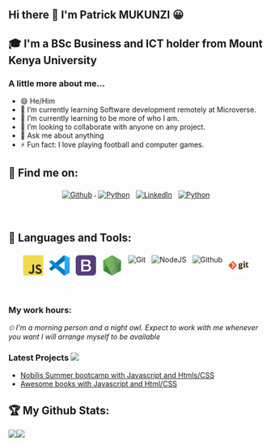 ## Hi there 👋 I'm Patrick MUKUNZI 😀

## 🎓 I'm a BSc Business and ICT holder from Mount Kenya University

### A little more about me...

- 😄 He/Him
- 🔭 I’m currently learning Software development remotely at Microverse.
- 🌱 I’m currently learning to be more of who I am. 
- 👯 I’m looking to collaborate with anyone on any project.
- 💬 Ask me about anything
- ⚡ Fun fact: I love playing football and computer games.

## :email: Find me on:

<p align="center">
 <a href="https://github.com/Pazzo97/Pazzo97/" target="_blank" rel="noopener noreferrer"> <img src="https://img.icons8.com/ios-filled/100/000000/github.png" alt="Github" height="40" style="vertical-align:top; margin:4px"> </a>
 <a href="https://www.linkedin.com/in/patrick-mukunzi-8389861a9/" target="_blank" rel="noopener noreferrer"> <img src="https://img.icons8.com/color/48/000000/linkedin-circled--v1.png" alt="Python" height="40" style="vertical-align:top; margin:4px"></a>
 <a href="mailto:pazzomuk@gmail.com"> <img src="https://img.icons8.com/color/48/000000/gmail-new.png" alt="LinkedIn" height="40" style="vertical-align:top; margin:4px"></a> 
  <a href="https://microverse-students.slack.com/team/U031N9FB9MZ" target="_blank" rel="noopener noreferrer"> <img src="https://img.icons8.com/color/96/000000/slack-new.png" alt="Python" height="40" style="vertical-align:top; margin:4px"></a>
</p>

<br />


## 🧰 Languages and Tools:
<p align="center">
<img src="https://raw.githubusercontent.com/github/explore/80688e429a7d4ef2fca1e82350fe8e3517d3494d/topics/javascript/javascript.png" alt="Javascript" height="40" style="vertical-align:top; margin:4px">
<img src="https://raw.githubusercontent.com/github/explore/80688e429a7d4ef2fca1e82350fe8e3517d3494d/topics/visual-studio-code/visual-studio-code.png" alt="VS Code" height="40" style="vertical-align:top; margin:4px">
<img src="https://raw.githubusercontent.com/github/explore/80688e429a7d4ef2fca1e82350fe8e3517d3494d/topics/bootstrap/bootstrap.png" alt="Bootstrap" height="40" style="vertical-align:top; margin:4px">
<img src="https://raw.githubusercontent.com/github/explore/80688e429a7d4ef2fca1e82350fe8e3517d3494d/topics/nodejs/nodejs.png" alt="NodeJS" height="40" style="vertical-align:top; margin:4px">
<img src="https://img.icons8.com/external-flaticons-flat-flat-icons/64/000000/external-java-computer-programming-flaticons-flat-flat-icons.png" alt="Git" height="40" style="vertical-align:top; margin:4px">
<img src="https://img.icons8.com/color/96/000000/css3.png" alt="NodeJS" height="40" style="vertical-align:top; margin:4px">
<img src="https://img.icons8.com/ios-filled/100/000000/github.png" alt="Github" height="40" style="vertical-align:top; margin:4px">
<img src="https://raw.githubusercontent.com/github/explore/80688e429a7d4ef2fca1e82350fe8e3517d3494d/topics/git/git.png" alt="Git" height="40" style="vertical-align:top; margin:4px">
</p>

<br />

### My work hours:
*⏲ I'm a morning person and a night owl. Expect to work with me whenever you want I will arrange myself to be available*

### <p>Latest Projects <img src="https://media.giphy.com/media/THICzXhqZItpoFX7aD/giphy.gif" width="55"></p>

<!-- BLOG-POST-LIST:START -->
- [Nobilis Summer bootcamp with Javascript and Htmls/CSS](https://pazzo97.github.io/Capstone/)
- [Awesome books with Javascript and Html/CSS](https://github.com/Pazzo97/Portfolio-project)


## :trophy: My Github Stats:

<!--
![GitHub stats](https://readme-stats-cfgj2cxdy.vercel.app/api?username=CharalambosIoannou&count_private=true&show_icons=true&theme=tokyonight)
![Top Langs](https://readme-stats-cfgj2cxdy.vercel.app/api/top-langs/?username=CharalambosIoannou&hide=php&theme=tokyonight)
-->
<div>
<a href="https://github-readme-stats.vercel.app/api?username=Pazzo97)](https://github.com/Pazzo97/github-readme-stats">
  <img  align="left" src="https://github-readme-stats.vercel.app/api?username=Pazzo97&count_private=true&show_icons=true&theme=tokyonight" />
</a>

<a href="https://github-readme-stats.vercel.app/api/top-langs/?username=Pazo97&hide=php&theme=tokyonight">
  <img align="left" src="https://github-readme-stats.vercel.app/api/top-langs/?username=Pazzo97&hide=php&theme=tokyonight" />
</a>
</div>

